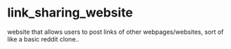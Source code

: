 # link_sharing_website
website that allows users to post links of other webpages/websites, sort of like a basic reddit clone..

